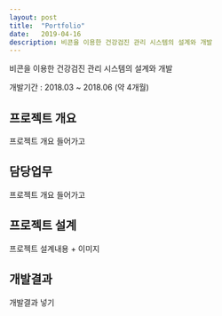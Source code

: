 ```yaml
---
layout: post
title:  "Portfolio"
date:   2019-04-16
description: 비콘을 이용한 건강검진 관리 시스템의 설계와 개발
---
```


<p class="intro">비콘을 이용한 건강검진 관리 시스템의 설계와 개발</p>
개발기간 : 2018.03 ~ 2018.06 (약 4개월) 

## 프로젝트 개요
 프로젝트 개요 들어가고

## 담당업무
<p> 프로젝트 개요 들어가고 </p>

## 프로젝트 설계
<p> 프로젝트 설계내용 + 이미지 </p>

## 개발결과 
<p> 개발결과 넣기 </p>


<!-- ## Unordered List
* List Item
* Longer List Item
  * Nested List Item
  * Nested Item
* List Item

## Ordered List
1. List Item
2. Longer List Item
    1. Nested OL Item
    2. Another Nested Item
3. List Item

## Definition List
<dl>
  <dt>Coffee</dt>
  <dd>Black hot drink</dd>
  <dt>Milk</dt>
  <dd>White cold drink</dd>
</dl> -->
